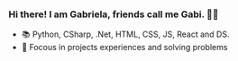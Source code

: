 ### Hi there! I am Gabriela, friends call me Gabi. 🙋‍♀️


- 📚 Python, CSharp, .Net, HTML, CSS, JS, React and DS.
- 🎯 Focous in projects experiences and solving problems



